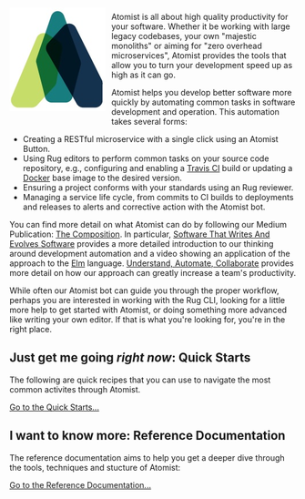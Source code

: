<img style="float: left; padding-top: 7px; padding-right: 10px; padding-bottom: 20px;" src="images/atomist-logo-source.jpg">

Atomist is all about high quality productivity for your software.
Whether it be working with large legacy codebases, your own "majestic
monoliths" or aiming for "zero overhead microservices", Atomist
provides the tools that allow you to turn your development speed up as
high as it can go.

Atomist helps you develop better software more quickly by automating
common tasks in software development and operation.  This automation
takes several forms:

-   Creating a RESTful microservice with a single click using an
    Atomist Button.
-   Using Rug editors to perform common tasks on your source code
    repository, e.g., configuring and enabling a [Travis CI][travis]
    build or updating a [Docker][docker] base image to the desired
    version.
-   Ensuring a project conforms with your standards using an Rug
    reviewer.
-   Managing a service life cycle, from commits to CI builds to
    deployments and releases to alerts and corrective action with the
    Atomist bot.

[travis]: https://travis-ci.org/
[docker]: https://www.docker.com/

You can find more detail on what Atomist can do by following our
Medium Publication: [The Composition][composition].  In
particular, [Software That Writes And Evolves Software][evolve]
provides a more detailed introduction to our thinking around
development automation and a video showing an application of the
approach to the [Elm][elm]
language.  [Understand, Automate, Collaborate][collab] provides more
detail on how our approach can greatly increase a team's productivity.

[composition]: https://medium.com/the-composition
[evolve]: https://medium.com/the-composition/software-that-writes-and-evolves-software-953578a6fc36#.yw7mkg6sy
[elm]: http://elm-lang.org/
[collab]: https://medium.com/the-composition/understand-automate-collaborate-1b5695ecb724#.u3df7vvjc

While often our Atomist bot can guide you through the proper workflow,
perhaps you are interested in working with the Rug CLI, looking for a
little more help to get started with Atomist, or doing something more
advanced like writing your own editor.  If that is what you're looking
for, you're in the right place.

## Just get me going *right now*: Quick Starts

The following are quick recipes that you can use to navigate the most
common activites through Atomist.

[Go to the Quick Starts...](quick-starts/index.md)

## I want to know more: Reference Documentation

The reference documentation aims to help you get a deeper dive through
the tools, techniques and stucture of Atomist:

[Go to the Reference Documentation...](reference-docs/index.md)
